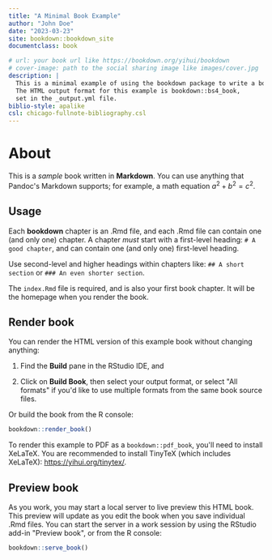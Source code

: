 ```yaml
--- 
title: "A Minimal Book Example"
author: "John Doe"
date: "2023-03-23"
site: bookdown::bookdown_site
documentclass: book

# url: your book url like https://bookdown.org/yihui/bookdown
# cover-image: path to the social sharing image like images/cover.jpg
description: |
  This is a minimal example of using the bookdown package to write a book.
  The HTML output format for this example is bookdown::bs4_book,
  set in the _output.yml file.
biblio-style: apalike
csl: chicago-fullnote-bibliography.csl
---
```


# About

This is a _sample_ book written in **Markdown**. You can use anything that Pandoc's Markdown supports; for example, a math equation $a^2 + b^2 = c^2$.

## Usage 

Each **bookdown** chapter is an .Rmd file, and each .Rmd file can contain one (and only one) chapter. A chapter *must* start with a first-level heading: `# A good chapter`, and can contain one (and only one) first-level heading.

Use second-level and higher headings within chapters like: `## A short section` or `### An even shorter section`.

The `index.Rmd` file is required, and is also your first book chapter. It will be the homepage when you render the book.

## Render book

You can render the HTML version of this example book without changing anything:

1. Find the **Build** pane in the RStudio IDE, and

1. Click on **Build Book**, then select your output format, or select "All formats" if you'd like to use multiple formats from the same book source files.

Or build the book from the R console:


```r
bookdown::render_book()
```

To render this example to PDF as a `bookdown::pdf_book`, you'll need to install XeLaTeX. You are recommended to install TinyTeX (which includes XeLaTeX): <https://yihui.org/tinytex/>.

## Preview book

As you work, you may start a local server to live preview this HTML book. This preview will update as you edit the book when you save individual .Rmd files. You can start the server in a work session by using the RStudio add-in "Preview book", or from the R console:


```r
bookdown::serve_book()
```



